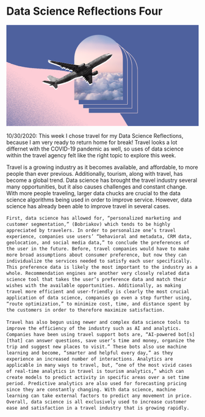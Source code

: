 # Data Science Reflections Four

![](travel.png)

10/30/2020: This week I chose travel for my Data Science Reflections, because I am very ready to return home for break! Travel looks a lot differnet with the COVID-19 pandemic as well, so uses of data science within the travel agency felt like the right topic to explore this week.

Travel is a growing industry as it becomes available, and affordable, to more people than ever previous. Additionally, tourism, along with travel, has become a global trend. Data science has brought the travel industry several many opportunities, but it also causes challenges and constant change. With more people traveling, larger data chucks are crucial to the data science algorithms being used in order to improve service. However, data science has already been able to improve travel in several cases.

	First, data science has allowed for, “personalized marketing and customer segmentation,” (Bobriakov) which tends to be highly appreciated by travelers. In order to personalize one’s travel experience, companies use users’ “behavioral and metadata, CRM data, geolocation, and social media data,” to conclude the preferences of the user in the future. Before, travel companies would have to make more broad assumptions about consumer preference, but now they can individualize the services needed to satisfy each user specifically. This preference data is likely the most important to the industry as a whole. Recommendation engines are another very closely related data science tool that takes the user’s preference data and match their wishes with the available opportunities. Additionally, as making travel more efficient and user-friendly is clearly the most crucial application of data science, companies go even a step further using, “route optimization,” to minimize cost, time, and distance spent by the customers in order to therefore maximize satisfaction.
	
	Travel has also begun using newer and complex data science tools to improve the efficiency of the industry such as AI and analytics. Companies have been using travel support bots are, “AI-powered bot[s] [that] can answer questions, save user’s time and money, organize the trip and suggest new places to visit.” These bots also use machine learning and become, “smarter and helpful every day,” as they experience an increased number of interactions. Analytics are applicable in many ways to travel, but, “one of the most vivid cases of real-time analytics in travel is tourism analytics,” which can create models to predict activity in specific areas over a set time period. Predictive analytics are also used for forecasting pricing since they are constantly changing. With data science, machine learning can take external factors to predict any movement in price. Overall, data science is all exclusively used to increase customer ease and satisfaction in a travel industry that is growing rapidly.

